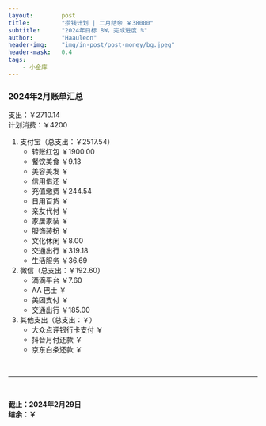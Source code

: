 ```yaml
---
layout:        post
title:         "攒钱计划 | 二月结余 ￥38000"
subtitle:      "2024年目标 8W，完成进度 %"
author:        "Haauleon"
header-img:    "img/in-post/post-money/bg.jpeg"
header-mask:   0.4
tags:
    - 小金库
---
```


### 2024年2月账单汇总             
支出：￥2710.14         
计划消费：￥4200        

1. 支付宝（总支出：￥2517.54）   
    - 转账红包 ￥1900.00   
    - 餐饮美食 ￥9.13    
    - 美容美发 ￥     
    - 信用借还 ￥    
    - 充值缴费 ￥244.54     
    - 日用百货 ￥      
    - 亲友代付 ￥     
    - 家居家装 ￥    
    - 服饰装扮 ￥    
    - 文化休闲 ￥8.00    
    - 交通出行 ￥319.18      
    - 生活服务 ￥36.69    
2. 微信（总支出：￥192.60）      
    - 滴滴平台 ￥7.60       
    - AA 巴士 ￥    
    - 美团支付 ￥       
    - 交通出行 ￥185.00
3. 其他支出（总支出：￥）     
    - 大众点评银行卡支付 ￥    
    - 抖音月付还款 ￥    
    - 京东白条还款 ￥   

<br>

---

<br>

**截止：2024年2月29日**      
**结余：￥**        